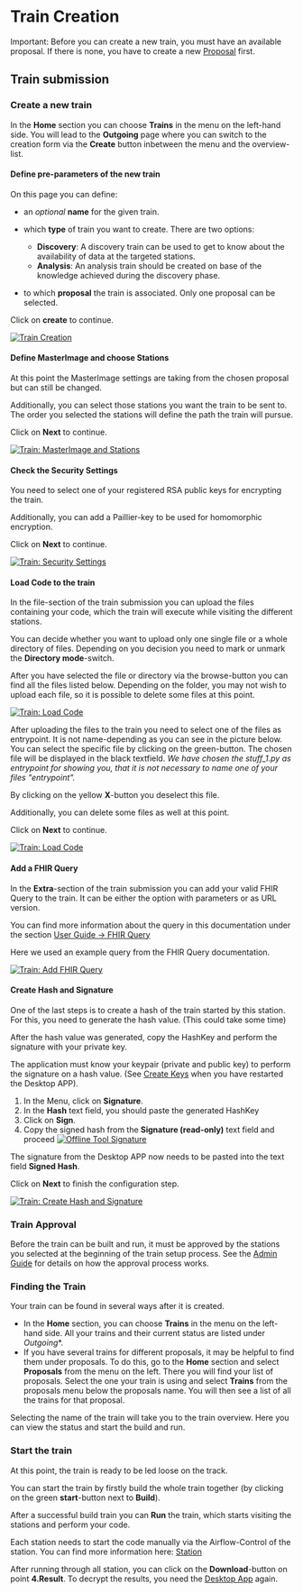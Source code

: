 # Train Creation
Important: Before you can create a new train, you must have an available proposal. If there is none, you have to create a new [Proposal](#train-setup) first.

## Train submission

### Create a new train
In the **Home** section you can choose **Trains** in the menu on the left-hand side. You will lead to the **Outgoing** page where you can switch to the creation form via the **Create** button inbetween the menu and the overview-list.
####  Define pre-parameters of the new train
On this page you can define:

- an *optional* **name** for the given train.
- which **type** of train you want to create. There are two options:
   - **Discovery**: A discovery train can be used to get to know about the availability of data at the targeted stations.
   - **Analysis**: An analysis train should be created on base of the knowledge achieved during the discovery phase.

- to which **proposal** the train is associated. Only one proposal can be selected.

Click on **create** to continue.

[![Train Creation](/images/ui_images/create_train.png)](/images/ui_images/create_train.png)

#### Define MasterImage and choose Stations

At this point the MasterImage settings are taking from the chosen proposal but can still be changed.

Additionally, you can select those stations you want the train to be sent to. The order you selected the stations will define the path the train will pursue.

Click on **Next** to continue.

[![Train: MasterImage and Stations](/images/ui_images/train_1.png)](/images/ui_images/train_1.png)

#### Check the Security Settings

You need to select one of your registered RSA public keys for encrypting the train.

Additionally, you can add a Paillier-key to be used for homomorphic encryption. 

Click on **Next** to continue.

[![Train: Security Settings](/images/ui_images/train_2.png)](/images/ui_images/train_2.png)

#### Load Code to the train

In the file-section of the train submission you can upload the files containing your code, which the train will execute while visiting the different stations.

You can decide whether you want to upload only one single file or a whole directory of files. Depending on you decision you need to mark or unmark the **Directory mode**-switch.

After you have selected the file or directory via the browse-button you can find all the files listed below. Depending on the folder, you may not wish to upload each file, so it is possible to delete some files at this point.

[![Train: Load Code](/images/ui_images/train_3_1.png)](/images/ui_images/train_3_1.png)

After uploading the files to the train you need to select one of the files as entrypoint. It is not name-depending as you can see in the picture below. You can select the specific file by clicking on the green-button. The chosen file will be displayed in the black textfield. *We have chosen the stuff_1.py as entrypoint for showing you, that it is not necessary to name one of your files "entrypoint".*

By clicking on the yellow **X**-button you deselect this file.

Additionally, you can delete some files as well at this point.

Click on **Next** to continue.

[![Train: Load Code](/images/ui_images/train_3_2.png)](/images/ui_images/train_3_2.png)

#### Add a FHIR Query

In the **Extra**-section of the train submission you can add your valid FHIR Query to the train. It can be either the option with parameters or as URL version.

You can find more information about the query in this documentation under the section [User Guide -> FHIR Query](../../introduction/fhir.md)

Here we used an example query from the FHIR Query documentation. 

[![Train: Add FHIR Query](/images/ui_images/train_4.png)](/images/ui_images/train_4.png)

#### Create Hash and Signature 

One of the last steps is to create a hash of the train started by this station. For this, you need to generate the hash value. (This could take some time)

After the hash value was generated, copy the HashKey and perform the signature with your private key. 

The application must know your keypair (private and public key) to perform the signature on a hash value. (See [Create Keys](setup.md#load-keys) when you have restarted the Desktop APP). 

1. In the Menu, click on **Signature**.
2. In the **Hash** text field, you should paste the generated HashKey
3. Click on **Sign**.
4. Copy the signed hash from the **Signature (read-only)** text field and proceed
      [![Offline Tool Signature](/images/offline_tool_images/Signature.png)](/images/offline_tool_images/Signature.png)

The signature from the Desktop APP now needs to be pasted into the text field **Signed Hash**.

Click on **Next** to finish the configuration step.

[![Train: Create Hash and Signature](/images/ui_images/train_5.png)](/images/ui_images/train_5.png)

###  Train Approval 

Before the train can be built and run, it must be approved by the stations you selected at the beginning of the train setup process. See the [Admin Guide](../admin/central) for details on how the approval process works.

### Finding the Train 

Your train can be found in several ways after it is created.

 - In the **Home** section, you can choose **Trains** in the menu on the left-hand side. All your trains and their current status are listed under *Outgoing**.
 - If you have several trains for different proposals, it may be helpful to find them under proposals. To do this, go to the **Home** section and select **Proposals** from the menu on the left. There you will find your list of proposals. Select the one your train is using and select **Trains** from the proposals menu below the proposals name. You will then see a list of all the trains for that proposal.

 Selecting the name of the train will take you to the train overview.  Here you can view the status and start the build and run.

### Start the train

At this point, the train is ready to be led loose on the track.


You can start the train by firstly build the whole train together (by clicking on the green **start**-button next to **Build**).

After a successful build train you can **Run** the train, which starts visiting the stations and perform your code.

Each station needs to start the code manually via the Airflow-Control of the station. You can find more information here: [Station](../admin/usage.md)


After running through all station, you can click on the **Download**-button on point **4.Result**. To decrypt the results, you need the [Desktop App](/train.md) again.
